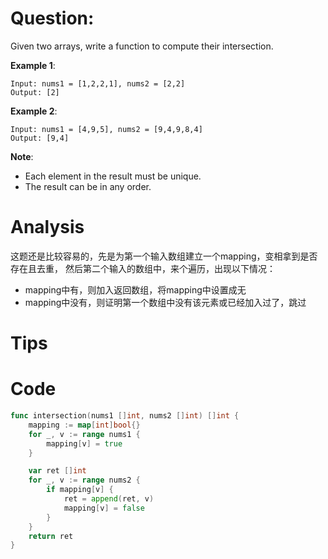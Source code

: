 # Question:

Given two arrays, write a function to compute their intersection.

**Example 1**:
```
Input: nums1 = [1,2,2,1], nums2 = [2,2]
Output: [2]
```

**Example 2**:
```
Input: nums1 = [4,9,5], nums2 = [9,4,9,8,4]
Output: [9,4]
```

**Note**:
* Each element in the result must be unique.
* The result can be in any order.

# Analysis

这题还是比较容易的，先是为第一个输入数组建立一个mapping，变相拿到是否存在且去重，
然后第二个输入的数组中，来个遍历，出现以下情况：

* mapping中有，则加入返回数组，将mapping中设置成无
* mapping中没有，则证明第一个数组中没有该元素或已经加入过了，跳过

# Tips

# Code
```go
func intersection(nums1 []int, nums2 []int) []int {
	mapping := map[int]bool{}
	for _, v := range nums1 {
		mapping[v] = true
	}

	var ret []int
	for _, v := range nums2 {
		if mapping[v] {
			ret = append(ret, v)
			mapping[v] = false
		}
	}
	return ret
}
```

